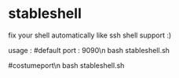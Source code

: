 # stableshell
fix your shell automatically like ssh shell support :)

usage :
#default port : 9090\n
bash stableshell.sh

#costumeport\n
bash stableshell.sh <your port>
